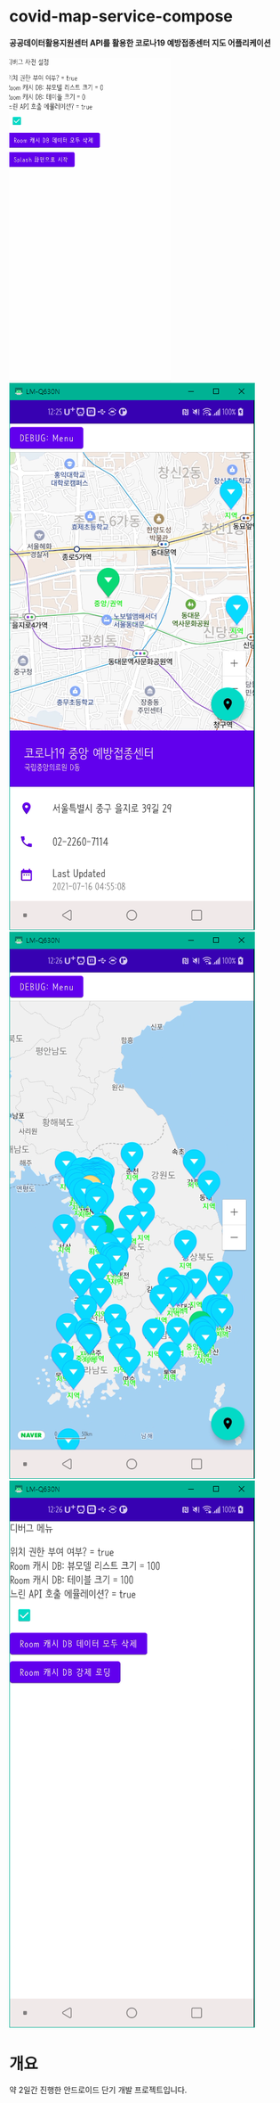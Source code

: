 covid-map-service-compose
===
<h4>공공데이터활용지원센터 API를 활용한 코로나19 예방접종센터 지도 어플리케이션</h4>

![preview1](docs/preview.gif)
![preview2](docs/preview_1.png)
![preview3](docs/preview_2.png)
![preview4](docs/preview_3.png)


개요
===
약 2일간 진행한 안드로이드 단기 개발 프로젝트입니다.